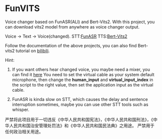 # FunVITS
Voice changer based on FunASR(ALI) and Bert-Vits2. With this project, you can download vits2 model from anywhere as voice changer output.

Voice -> Text -> Voice(changed).
STT:[FunASR](https://github.com/alibaba-damo-academy/FunASR)
TTS:[Bert-Vits2](https://github.com/fishaudio/Bert-VITS2)

Follow the documentation of the above projects, you can also find Bert-vits2 tutorial on [bilibili](www.bilibili.com).


Hint:
1. If you want others hear changed voice, you maybe need a mixer, you can find it [here](https://vb-audio.com/Voicemeeter/banana.htm)
   You need to set the virtual cable as your system default microphone, then change the **human_input** and **virtual_input_index** in the script to the right value, then set the application input as the virtual cable.
   
2. FunASR is kinda slow on STT, which causes the delay and sentence interruption sometimes, maybe you can use other STT tools such as whisper.


严禁将此项目用于一切违反《中华人民共和国宪法》，《中华人民共和国刑法》，《中华人民共和国治安管理处罚法》和《中华人民共和国民法典》之用途。
严禁用于任何政治相关用途。
